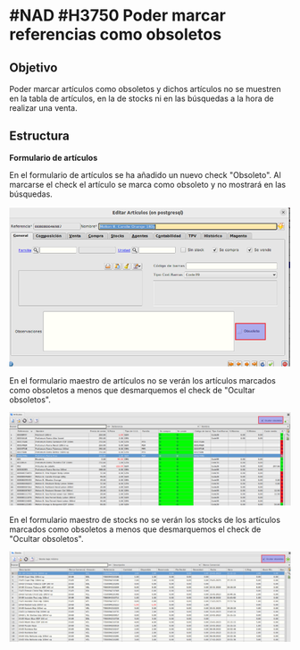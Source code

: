 # #NAD #H3750 Poder marcar referencias como obsoletos

## Objetivo
Poder marcar artículos como obsoletos y dichos artículos no se muestren en la tabla de artículos, en la de stocks ni en las búsquedas a la hora de realizar una venta.

## Estructura
**Formulario de artículos**

En el formulario de artículos se ha añadido un nuevo check "Obsoleto". Al marcarse el check el artículo se marca como obsoleto y no mostrará en las búsquedas.

![Artículos](./img/articulos_obsoletos.png)


En el formulario maestro de artículos no se verán los artículos marcados como obsoletos a menos que desmarquemos el check de "Ocultar obsoletos".

![Artículos](./img/maestro_articulos_obsoletos.png)

En el formulario maestro de stocks no se verán los stocks de los artículos marcados como obsoletos a menos que desmarquemos el check de "Ocultar obsoletos".


![Artículos](./img/maestro_stocks_obsoletos.png)
